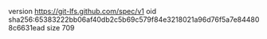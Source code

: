 version https://git-lfs.github.com/spec/v1
oid sha256:65383222bb06af40db2c5b69c579f84e3218021a96d76f5a7e844808c6631ead
size 709
